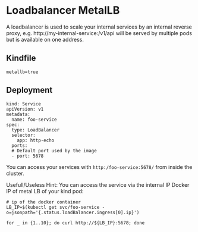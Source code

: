 # Loadbalancer MetalLB

A loadbalancer is used to scale your internal services by an internal reverse proxy,
e.g. http://my-internal-service:<port>/v1/api will be served by multiple pods but is available on one address.

## Kindfile

```
metallb=true
```

## Deployment

```
kind: Service
apiVersion: v1
metadata:
  name: foo-service
spec:
  type: LoadBalancer
  selector:
    app: http-echo
  ports:
  # Default port used by the image
  - port: 5678
```


You can access your services with `http:/foo-service:5678/` from inside the cluster.


Usefull/Useless Hint: You can access the service via the internal IP Docker IP of metal LB of your kind pod:

```
# ip of the docker container
LB_IP=$(kubectl get svc/foo-service -o=jsonpath='{.status.loadBalancer.ingress[0].ip}')

for _ in {1..10}; do curl http://${LB_IP}:5678; done
```